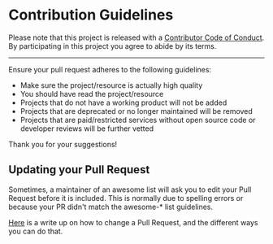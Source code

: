 # Contribution Guidelines

Please note that this project is released with a [Contributor Code of Conduct](code-of-conduct.md). 
By participating in this project you agree to abide by its terms.

---

Ensure your pull request adheres to the following guidelines:

- Make sure the project/resource is actually high quality
- You should have read the project/resource
- Projects that do not have a working product will not be added
- Projects that are deprecated or no longer maintained will be removed
- Projects that are paid/restricted services without open source code or developer reviews will be further vetted

Thank you for your suggestions!


## Updating your Pull Request

Sometimes, a maintainer of an awesome list will ask you to edit your Pull Request before it is included. This is normally due to spelling errors or because your PR didn't match the awesome-* list guidelines.

[Here](https://github.com/RichardLitt/knowledge/blob/master/github/amending-a-commit-guide.md) is a write up on how to change a Pull Request, and the different ways you can do that.